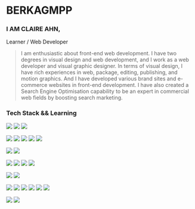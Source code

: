 # BERKAGMPP
### I AM CLAIRE AHN,
Learner / Web Developer

> I am enthusiastic about front-end web development.
I have two degrees in visual design and web development, and I work as a web developer and visual graphic designer.
In terms of visual design, I have rich experiences in web, package, editing, publishing, and motion graphics. 
And I have developed various brand sites and e-commerce websites in front-end development.
I have also created a Search Engine Optimisation capability to be an expert in commercial web fields by boosting search marketing.

### Tech Stack && Learning

<a href="#"><img src="https://img.shields.io/badge/HTML5-E34F26?style=flat-square&logo=HTML5&logoColor=white"/></a>
<a href="#"><img src="https://img.shields.io/badge/CSS3-1572B6?style=flat-square&logo=CSS3&logoColor=white"/></a>
<a href="#"><img src="https://img.shields.io/badge/Bootstrap-7952B3?style=flat-square&logo=Bootstrap&logoColor=white"/></a>

<a href="#"><img src="https://img.shields.io/badge/JavaScript-E53238?style=flat-square&logo=JavaScript&logoColor=white"/></a>
<a href="#"><img src="https://img.shields.io/badge/TypeScript-3178C6?style=flat-square&logo=TypeScript&logoColor=white"/></a>
<a href="#"><img src="https://img.shields.io/badge/React-005FED?style=flat-square&logo=React&logoColor=white"/></a>
<a href="#"><img src="https://img.shields.io/badge/Angular-DD0031?style=flat-square&logo=Angular&logoColor=white"/></a>
<a href="#"><img src="https://img.shields.io/badge/jQuery-3C5280?style=flat-square&logo=jQuery&logoColor=white"/></a>

<a href="#"><img src="https://img.shields.io/badge/PHP-777BB4?style=flat-square&logo=PHP&logoColor=white"/></a>
<a href="#"><img src="https://img.shields.io/badge/WordPress-0E9648?style=flat-square&logo=WordPress&logoColor=white"/></a>

<a href="#"><img src="https://img.shields.io/badge/Git-F05032?style=flat-square&logo=Git&logoColor=white"/></a>
<a href="#"><img src="https://img.shields.io/badge/GitHub-303030?style=flat-square&logo=GitHub&logoColor=white"/></a>
<a href="#"><img src="https://img.shields.io/badge/Heroku-430098?style=flat-square&logo=Heroku&logoColor=white"/></a>
<a href="#"><img src="https://img.shields.io/badge/Amazon%20AWS-535D6C?style=flat-square&logo=Amazon%20AWS&logoColor=white"/></a>

<a href="#"><img src="https://img.shields.io/badge/Visual%20Studio-5C2D91?style=flat-square&logo=Visual%20Studio&logoColor=white"/></a>
<a href="#"><img src="https://img.shields.io/badge/Visual%20Studio%20Code-007ACC?style=flat-square&logo=Visual%20Studio%20Code&logoColor=white"/></a>


<a href="#"><img src="https://img.shields.io/badge/Adobe%20Illustrator-D4911E?style=flat-square&logo=Adobe%20Illustrator&logoColor=white"/></a>
<a href="#"><img src="https://img.shields.io/badge/Adobe%20Photoshop-23C8D2?style=flat-square&logo=Adobe%20Photoshop&logoColor=white"/></a>
<a href="#"><img src="https://img.shields.io/badge/Adobe%20InDesign-C41E25?style=flat-square&logo=Adobe%20InDesign&logoColor=white"/></a>
<a href="#"><img src="https://img.shields.io/badge/Adobe%20Premiere%20Pro-1B72BE?style=flat-square&logo=Adobe%20Premiere%20Pro&logoColor=white"/></a>
<a href="#"><img src="https://img.shields.io/badge/Adobe%20After%20Effects-5468FF?style=flat-square&logo=Adobe%20After%20Effects&logoColor=white"/></a>
<a href="#"><img src="https://img.shields.io/badge/Adobe%20XD-981E32?style=flat-square&logo=Adobe%20XD&logoColor=white"/></a>

<a href="#"><img src="https://img.shields.io/badge/Microsoft%20Office-52B54B?style=flat-square&logo=Microsoft%20Office&logoColor=white"/></a>
<a href="#"><img src="https://img.shields.io/badge/Windows-0078D6?style=flat-square&logo=Windows&logoColor=white"/></a>
